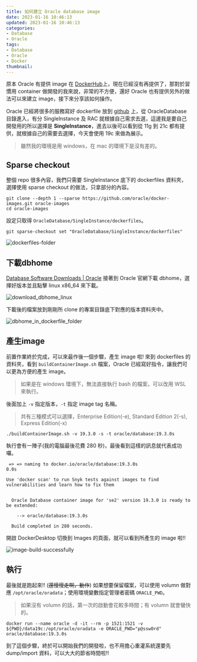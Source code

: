 ```yaml
---
title: 如何建立 Oracle database image
date: 2023-01-16 10:46:13
updated: 2023-01-16 10:46:13
categories:
- Database
- Oracle
tags:
- Database
- Oracle
- Docker
thumbnail:
---
```


原本 Oracle 有提供 image 在 [DockerHub](https://hub.docker.com/_/oracle-database-enterprise-edition)上，現在已經沒有再提供了，那對於習慣用 container 做開發的我來說，非常的不方便，還好 Oracle 也有提供另外的做法可以來建立 image，接下來分享該如何操作。

<!-- more -->

Oracle 已經將很多的服務寫好 dockerfile 放到 [github](https://github.com/oracle/docker-images) 上，從 OracleDatabase 目錄進入，有分 SingleInstance 及 RAC 就根據自己需求去選，這邊我是要自己開發用的所以選擇是 **SingleInstance**，進去以後可以看到從 11g 到 21c 都有提供，就根據自己的需要去選擇，今天會使用 19c 來做為展示。

> 雖然我的環境是用 windows，在 mac 的環境下是沒有差的。

## Sparse checkout

整個 repo 很多內容，我們只需要 SingleInstance 底下的 dockerfiles 資料夾，選擇使用 sparse checkout 的做法，只拿部分的內容。

```shell
git clone --depth 1 --sparse https://github.com/oracle/docker-images.git oracle-images
cd oracle-images
```

設定只取得 `OracleDatabase/SingleInstance/dockerfiles`。

```shell
git sparse-checkout set "OracleDatabase/SingleInstance/dockerfiles"
```

![dockerfiles-folder](dockerfiles-folder.png)

## 下載dbhome

[Database Software Downloads | Oracle](https://www.oracle.com/database/technologies/oracle-database-software-downloads.html) 接著到 Oracle 官網下載 dbhome，選擇好版本並且點擊 linux x86_64 來下載。

![download_dbhome_linux](download_dbhome_linux.png)

下載後的檔案放到剛剛所 clone 的專案目錄底下對應的版本資料夾中。

![dbhome_in_dockerfile_folder](dbhome_in_dockerfile_folder.png)

## 產生image

前置作業終於完成，可以來最作後一個步驟，產生 image 啦!
來到 dockerfiles 的資料夾，看到 `buildContainerImage.sh` 檔案，Oracle 已經寫好指令，讓我們可以更為方便的產生 image。

> 如果是在 windows 環境下，無法直接執行 bash 的檔案，可以改用 WSL 來執行。

後面加上 `-v` 指定版本，`-t` 指定 image tag 名稱。

> 共有三種模式可以選擇，Enterprise Edition(-e), Standard Edition 2(-s), Express Edition(-x)

```shell
./buildContainerImage.sh -v 19.3.0 -s -t oracle/database:19.3.0s
```

執行會有一陣子(我的電腦最後花費 280 秒)，最後看到這樣的訊息就代表成功囉。

```shell
 => => naming to docker.io/oracle/database:19.3.0s                         0.0s

Use 'docker scan' to run Snyk tests against images to find vulnerabilities and learn how to fix them


  Oracle Database container image for 'se2' version 19.3.0 is ready to be extended:

    --> oracle/database:19.3.0s

  Build completed in 280 seconds.
```

開啟 DockerDesktop 切換到 Images 的頁面，就可以看到所產生的 image 啦!!

![image-build-successfully](image-build-successfully.png)

## 執行

最後就是跑起來!! (~~還慢慢走啊，動作~~)
如果想要保留檔案，可以使用 volumn 做對應 `/opt/oracle/oradata`；使用環境變數指定管理者密碼 `ORACLE_PWD`。

> 如果沒有 volumn 的話，第一次的啟動會花較多時間；有 volumn 就會蠻快的。

```shell
docker run --name oracle -d -it --rm -p 1521:1521 -v ${PWD}/data19c:/opt/oracle/oradata -e ORACLE_PWD="p@ssw0rd" oracle/database:19.3.0s
```

到了這個步驟，終於可以開始我們的開發啦，也不用擔心重灌系統還要先 dump/import 資料，可以大大的節省時間啦!!
